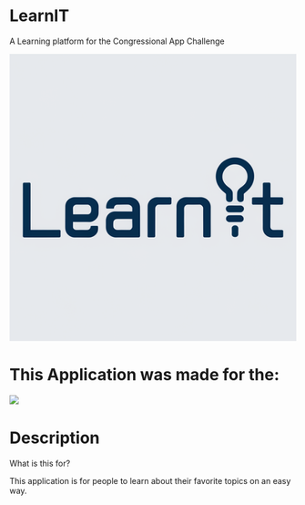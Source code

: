 # LearnIT
A Learning platform for the Congressional App Challenge

![Picture](Resources/pic.png)

# This Application was made for the:
<img src="https://www.congressionalappchallenge.us/wp-content/uploads/2018/08/logo_white.png">

# Description

What is this for?

This application is for people to learn about their favorite topics on an easy way.
